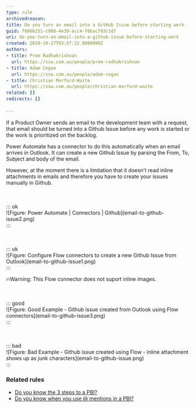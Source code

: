 ```yaml
---
type: rule
archivedreason: 
title: Do you turn an email into a GitHub Issue before starting work
guid: f866b251-c988-4e30-acc4-f6bac793c1d7
uri: do-you-turn-an-email-into-a-github-issue-before-starting-work
created: 2020-10-27T03:57:22.0000000Z
authors:
- title: Prem Radhakrishnan
  url: https://ssw.com.au/people/prem-radhakrishnan
- title: Adam Cogan
  url: https://ssw.com.au/people/adam-cogan
- title: Christian Morford-Waite
  url: https://ssw.com.au/people/christian-morford-waite
related: []
redirects: []

---
```


If a Product Owner sends an email to the development team with a request, that email should be turned into a Github Issue before any work is started or the work is prioritized on the backlog. 



Power Automate has a connector to do this automatically when an email arrives in Outlook. It can create a new Github Issue by parsing the From, To, Subject and body of the email. 




However, at the moment there is a limitation that it doesn't read inline attachments in emails and therefore you have to create your issues manually in Github.


<!--endintro-->

<dl class="image"><br><br>::: ok  <br>![Figure: Power Automate | Connectors | Github](email-to-github-issue2.png)  <br>:::<br></dl><dl class="image"><br><br>::: ok  <br>![Figure: Configure Flow connectors to create a new Github Issue from Outlook](email-to-github-issue1.png)  <br>:::<br></dl>
🔥Warning: This Flow connector does not suport inline images.


<dl class="goodImage"><br><br>::: good  <br>![Figure: Good Example - Github issue created from Outlook using Flow connectors](email-to-github-issue3.png)  <br>:::<br>  
      </dl>

 
<dl class="badImage"><br><br>::: bad  <br>![Figure: Bad Example - Github issue created using Flow - inline attachment shows up as junk characters](email-to-github-issue.png)  <br>:::<br>  
      </dl>


### Related rules


* [Do you know the 3 steps to a PBI?](/do-you-know-the-3-steps-to-a-pbi)
* [Do you know when you use @ mentions in a PBI?](/when-you-use-mentions-in-a-pbi)
